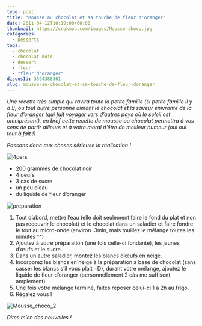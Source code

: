 ```yaml
---
type: post
title: "Mousse au chocolat et sa touche de fleur d'oranger"
date: 2011-04-12T10:19:00+00:00
thumbnail: https://crokmou.com/images/Mousse-choco.jpg
categories:
  - Desserts
tags:
  - chocolat
  - chocolat noir
  - dessert
  - fleur
  - "fleur d'oranger"
disqusId: 3594386361
slug: mousse-au-chocolat-et-sa-touche-de-fleur-doranger
---
```


_Une recette très simple qui ravira toute la petite famille (si petite famille il y a !), ou tout autre personne aimant le chocolat et la saveur enivrante de la fleur d’oranger (qui fait voyager vers d’autres pays où le soleil est omniprésent), en bref cette recette de mousse au chocolat permettra à vos sens de partir ailleurs et à votre moral d’être de meilleur humeur (oui oui tout à fait !)_

_Passons donc aux choses sérieuse la réalisation !_

![4pers](http://storage.canalblog.com/71/64/825568/62416184_p.jpeg)

*   200 grammes de chocolat noir
*   4 oeufs
*   3 càs de sucre
*   un peu d’eau
*   du liquide de fleur d’oranger

![preparation](http://storage.canalblog.com/92/13/825568/62416201_p.jpeg)

1.  Tout d’abord, mettre l’eau (elle doit seulement faire le fond du plat et non pas recouvrir le chocolat) et le chocolat dans un saladier et faire fondre le tout au micro-onde (environ  3min, mais touillez le mélange toutes les minutes ^^)
2.  Ajoutez à votre préparation (une fois celle-ci fondante), les jaunes d’œufs et le sucre.
3.  Dans un autre saladier, montez les blancs d’œufs en neige.
4.  Incorporez les blancs en neige à la préparation à base de chocolat (sans casser les blancs s’il vous plait =D), durant votre mélange, ajoutez le liquide de fleur d’oranger (personnellement 2 càs me suffisent amplement)
5.  Une fois votre mélange terminé, faites reposer celui-ci 1 à 2h au frigo.
6.  Régalez vous !

![Mousse_choco_2](http://storage.canalblog.com/96/27/825568/61894049_p.jpg)

_Dites m’en des nouvelles !_